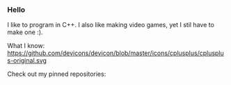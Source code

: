 ### Hello 
I like to program in C++. I also like making video games, yet I stil have to make one :).

What I know:
https://github.com/devicons/devicon/blob/master/icons/cplusplus/cplusplus-original.svg

Check out my pinned repositories:
